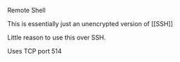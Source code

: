 Remote Shell

This is essentially just an unencrypted version of [[SSH]]

Little reason to use this over SSH.

Uses TCP port 514